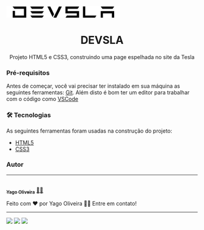 <img src="/assets/images/logo.png">
<h1 align="center">DEVSLA</h1>

</h1>
<p align="center">Projeto HTML5 e CSS3, construindo uma page espelhada no site da Tesla</p>

### Pré-requisitos

Antes de começar, você vai precisar ter instalado em sua máquina as seguintes ferramentas:
[Git](https://git-scm.com).
Além disto é bom ter um editor para trabalhar com o código como [VSCode](https://code.visualstudio.com/)

### 🛠 Tecnologias

As seguintes ferramentas foram usadas na construção do projeto:

- [HTML5](https://www.w3schools.com/html/)
- [CSS3](https://www.w3schools.com/css/)

### Autor
---

<a href="https://blog.rocketseat.com.br/author/thiago/">
 <img style="border-radius: 50%;" src="https://avatars.githubusercontent.com/u/38442850?v=4" width="100px;" alt=""/>
 <br />
 <sub><b>Yago Oliveira</b></sub></a> <a href="https://www.linkedin.com/in/yago-oliveira-b32856177/" title="LinkedIn">👨‍💼</a>


Feito com ❤️ por Yago Oliveira 👋🏽 Entre em contato!

------------
<a href="https://api.whatsapp.com/send?phone=5521997977029"><img src="https://img.shields.io/badge/WhatsApp-25D366?style=for-the-badge&logo=whatsapp&logoColor=white"></a>
<a href="https://www.instagram.com/_yago.oc/"><img src="https://img.shields.io/badge/Instagram-E4405F?style=for-the-badge&logo=instagram&logoColor=white"></a>
<a href="https://yago.dev@outlook.com"><img src="https://img.shields.io/badge/Microsoft_Outlook-0078D4?style=for-the-badge&logo=microsoft-outlook&logoColor=white"></a>
